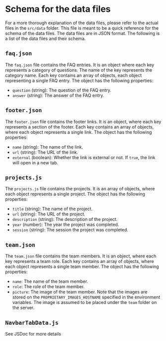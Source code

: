 # Schema for the data files

For a more thorough explanation of the data files, please refer to the actual files in the `src/data` folder. This file is meant to be a quick reference for the schema of the data files. The data files are in JSON format. The following is a list of the data files and their schema.

## `faq.json`

The `faq.json` file contains the FAQ entries. It is an object where each key represents a category of questions. The name of the key represents the category name. Each key contains an array of objects, each object representing a single FAQ entry. The object has the following properties:

- `question` (string): The question of the FAQ entry.
- `answer` (string): The answer of the FAQ entry.

## `footer.json`

The `footer.json` file contains the footer links. It is an object, where each key represents a section of the footer. Each key contains an array of objects, where each object represents a single link. The object has the following properties:

- `name` (string): The name of the link.
- `url` (string): The URL of the link.
- `external` (boolean): Whether the link is external or not. If `true`, the link will open in a new tab.

## `projects.js`

The `projects.js` file contains the projects. It is an array of objects, where each object represents a single project. The object has the following properties:

- `title` (string): The name of the project.
- `url` (string): The URL of the project.
- `description` (string): The description of the project.
- `year` (number): The year the project was completed.
- `session` (string): The session the project was completed.

## `team.json`

The `team.json` file contains the team members. It is an object, where each key represents a team role. Each key contains an array of objects, where each object represents a single team member. The object has the following properties:

- `name`: The name of the team member.
- `role`: The role of the team member.
- `picture`: The image of the team member. Note that the images are stored on the `PROPRIETARY_IMAGES_HOSTNAME` specified in the environment variables. The image is assumed to be placed under the `team` folder on the server.

## `NavbarTabData.js`

See JSDoc for more details
